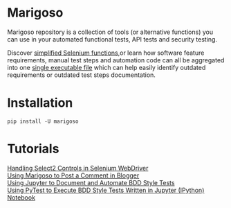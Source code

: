 Marigoso
========
Marigoso repository is a collection of tools (or alternative functions) you can use in your automated functional tests, API tests and
security testing. 

Discover [simplified Selenium functions](https://github.com/ldiary/marigoso/blob/master/notebooks/simplified_selenium_functions.ipynb),or learn how software feature requirements, 
manual test steps and automation code can all be aggregated into one 
[single executable file](https://github.com/ldiary/marigoso/blob/master/notebooks/an_example_of_using_jupyter_for_documenting_and_automating_bdd_style_tests.ipynb) which can help easily identify outdated requirements or outdated test steps documentation.

Installation
============
```
pip install -U marigoso
```

Tutorials
=========
[Handling Select2 Controls in Selenium WebDriver](https://github.com/ldiary/marigoso/blob/master/notes/handling_select2_controls_in_selenium_webdriver.ipynb)  
[Using Marigoso to Post a Comment in Blogger](https://github.com/ldiary/marigoso/blob/master/notes/using_marigoso_to_post_a_comment_in_blogger_post.ipynb)  
[Using Jupyter to Document and Automate BDD Style Tests](https://github.com/ldiary/marigoso/blob/master/notes/an_example_of_using_jupyter_for_documenting_and_automating_bdd_style_tests.ipynb)  
[Using PyTest to Execute BDD Style Tests Written in Jupyter (IPython) Notebook ](https://github.com/ldiary/marigoso/blob/master/notebooks/using_pytest_to_execute_bdd_style_tests_written_in_jupyter_ipython_notebooks.ipynb)  
